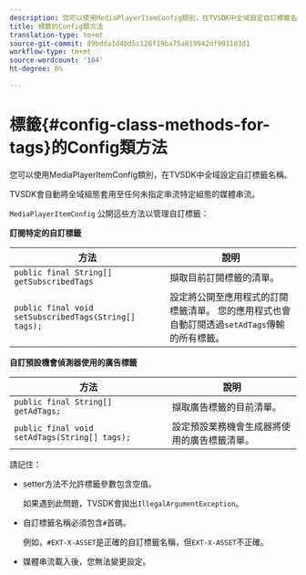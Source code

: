 ```yaml
---
description: 您可以使用MediaPlayerItemConfig類別，在TVSDK中全域設定自訂標籤名稱。
title: 標籤的Config類方法
translation-type: tm+mt
source-git-commit: 89bdda1d4bd5c126f19ba75a819942df901183d1
workflow-type: tm+mt
source-wordcount: '184'
ht-degree: 0%

---
```



# 標籤{#config-class-methods-for-tags}的Config類方法

您可以使用MediaPlayerItemConfig類別，在TVSDK中全域設定自訂標籤名稱。

TVSDK會自動將全域組態套用至任何未指定串流特定組態的媒體串流。

`MediaPlayerItemConfig` 公開這些方法以管理自訂標籤：

**訂閱特定的自訂標籤**

| <b>方法</b> | <b>說明</b> |
|--- |--- |
| `public final String[] getSubscribedTags` | 擷取目前訂閱標籤的清單。 |
| `public final void setSubscribedTags(String[] tags);` | 設定將公開至應用程式的訂閱標籤清單。  您的應用程式也會自動訂閱透過`setAdTags`傳輸的所有標籤。 |

**自訂預設機會偵測器使用的廣告標籤**

| <b>方法</b> | <b>說明</b> |
|--- |--- |
| `public final String[] getAdTags;` | 擷取廣告標籤的目前清單。 |
| `public final void setAdTags(String[] tags);` | 設定預設業務機會生成器將使用的廣告標籤清單。 |

請記住：

* setter方法不允許標籤參數包含空值。

   如果遇到此問題，TVSDK會拋出`IllegalArgumentException`。
* 自訂標籤名稱必須包含`#`首碼。

   例如，`#EXT-X-ASSET`是正確的自訂標籤名稱，但`EXT-X-ASSET`不正確。

* 媒體串流載入後，您無法變更設定。